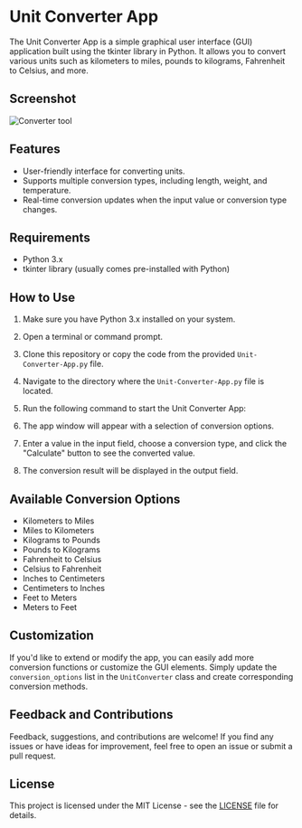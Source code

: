 # Unit Converter App

The Unit Converter App is a simple graphical user interface (GUI) application built using the tkinter library in Python. It allows you to convert various units such as kilometers to miles, pounds to kilograms, Fahrenheit to Celsius, and more.

## Screenshot
![Converter tool](https://github.com/CharlesFabicki/Converter.Tool/assets/103677730/aadd5920-936e-4660-a395-762486fb1ddb)

## Features

- User-friendly interface for converting units.
- Supports multiple conversion types, including length, weight, and temperature.
- Real-time conversion updates when the input value or conversion type changes.

## Requirements

- Python 3.x
- tkinter library (usually comes pre-installed with Python)

## How to Use

1. Make sure you have Python 3.x installed on your system.

2. Open a terminal or command prompt.

3. Clone this repository or copy the code from the provided `Unit-Converter-App.py` file.

4. Navigate to the directory where the `Unit-Converter-App.py` file is located.

5. Run the following command to start the Unit Converter App:

6. The app window will appear with a selection of conversion options.

7. Enter a value in the input field, choose a conversion type, and click the "Calculate" button to see the converted value.

8. The conversion result will be displayed in the output field.

## Available Conversion Options

- Kilometers to Miles
- Miles to Kilometers
- Kilograms to Pounds
- Pounds to Kilograms
- Fahrenheit to Celsius
- Celsius to Fahrenheit
- Inches to Centimeters
- Centimeters to Inches
- Feet to Meters
- Meters to Feet

## Customization

If you'd like to extend or modify the app, you can easily add more conversion functions or customize the GUI elements. Simply update the `conversion_options` list in the `UnitConverter` class and create corresponding conversion methods.

## Feedback and Contributions

Feedback, suggestions, and contributions are welcome! If you find any issues or have ideas for improvement, feel free to open an issue or submit a pull request.

## License

This project is licensed under the MIT License - see the [LICENSE](LICENSE) file for details.
